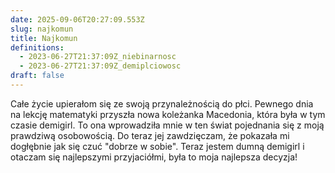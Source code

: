 ```yaml
---
date: 2025-09-06T20:27:09.553Z
slug: najkomun
title: Najkomun
definitions:
  - 2023-06-27T21:37:09Z_niebinarnosc
  - 2023-06-27T21:37:09Z_demiplciowosc
draft: false
---
```

Całe życie upierałom się ze swoją przynależnością do płci. Pewnego dnia na lekcję matematyki przyszła nowa koleżanka Macedonia, która była w tym czasie demigirl. To ona wprowadziła mnie w ten świat pojednania się z moją prawdziwą osobowością. Do teraz jej zawdzięczam, że pokazała mi dogłębnie jak się czuć "dobrze w sobie". Teraz jestem dumną demigirl i otaczam się najlepszymi przyjaciółmi, była to moja najlepsza decyzja!
